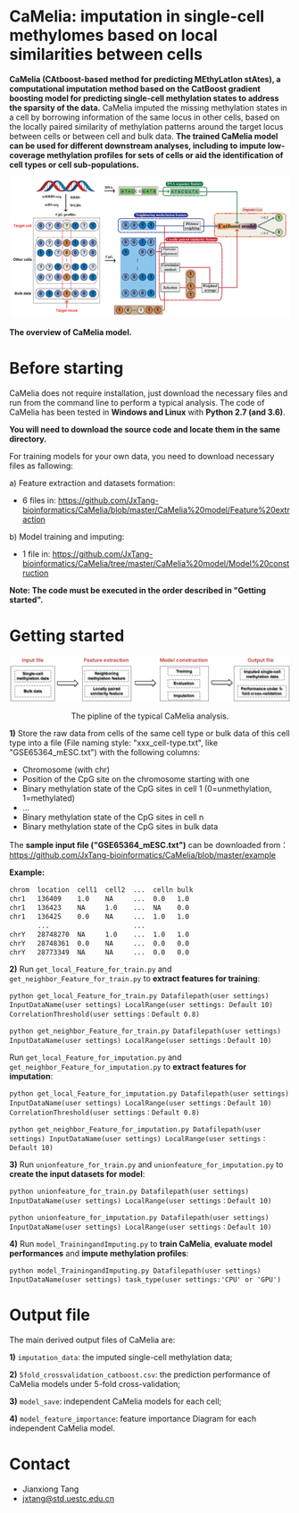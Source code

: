 # CaMelia: imputation in single-cell methylomes based on local similarities between cells

**CaMelia (CAtboost-based method for predicting MEthyLatIon stAtes), a computational imputation method based on the CatBoost gradient boosting model for predicting single-cell methylation states to address the sparsity of the data.** CaMelia imputed the missing methylation states in a cell by borrowing information of the same locus in other cells, based on the locally paired similarity of methylation patterns around the target locus between cells or between cell and bulk data. 
**The trained CaMelia model can be used for different downstream analyses, including to impute low-coverage methylation profiles for sets of cells or aid the identification of cell types or cell sub-populations.**

![image](https://github.com/JxTang-bioinformatics/CaMelia/blob/master/image/forgithub-01.png)

**The overview of CaMelia model.**

# Before starting

CaMelia does not require installation, just download the necessary files and run from the command line to perform a typical analysis. The code of CaMelia has been tested in **Windows and Linux** with **Python 2.7 (and 3.6)**.

**You will need to download the source code and locate them in the same directory.**

For training models for your own data, you need to download necessary files as fallowing:

   a) Feature extraction and datasets formation:
   
   * 6 files in:
   https://github.com/JxTang-bioinformatics/CaMelia/blob/master/CaMelia%20model/Feature%20extraction
  
   b) Model training and imputing:
   
   * 1 file in:
   https://github.com/JxTang-bioinformatics/CaMelia/tree/master/CaMelia%20model/Model%20construction
   
   **Note: The code must be executed in the order described in "Getting started".**
   
# Getting started

![image](https://github.com/JxTang-bioinformatics/CaMelia/blob/master/image/run_steps.png)
<p align="center">    
The pipline of the typical CaMelia analysis.
</p>

**1)** Store the raw data from cells of the same cell type or bulk data of this cell type into a file (File naming style: "xxx_cell-type.txt", like "GSE65364_mESC.txt") with the following columns:

* Chromosome (with chr)
* Position of the CpG site on the chromosome starting with one
* Binary methylation state of the CpG sites in cell 1 (0=unmethylation, 1=methylated)
* ...
* Binary methylation state of the CpG sites in cell n
* Binary methylation state of the CpG sites in bulk data

The **sample input file ("GSE65364_mESC.txt")** can be downloaded from：
https://github.com/JxTang-bioinformatics/CaMelia/blob/master/example

**Example:**

```
chrom  location  cell1  cell2  ...  celln bulk
chr1   136409    1.0    NA     ...  0.0   1.0
chr1   136423    NA     1.0    ...  NA    0.0
chr1   136425    0.0    NA     ...  1.0   1.0
       ...                     ...
chrY   28748270  NA     1.0    ...  1.0   1.0
chrY   28748361  0.0    NA     ...  0.0   0.0
chrY   28773349  NA     NA     ...  0.0   0.0
```

**2)** Run ``get_local_Feature_for_train.py`` and ``get_neighbor_Feature_for_train.py`` to **extract features for training**:
```
python get_local_Feature_for_train.py Datafilepath(user settings) InputDataName(user settings) LocalRange(user settings: Default 10) CorrelationThreshold(user settings：Default 0.8)
```
```
python get_neighbor_Feature_for_train.py Datafilepath(user settings) InputDataName(user settings) LocalRange(user settings：Default 10)
```

   Run ``get_local_Feature_for_imputation.py`` and ``get_neighbor_Feature_for_imputation.py`` to **extract features for imputation**: 
```
python get_local_Feature_for_imputation.py Datafilepath(user settings) InputDataName(user settings) LocalRange(user settings：Default 10) CorrelationThreshold(user settings：Default 0.8)
```
```
python get_neighbor_Feature_for_imputation.py Datafilepath(user settings) InputDataName(user settings) LocalRange(user settings：Default 10)
```
**3)** Run ``unionfeature_for_train.py`` and ``unionfeature_for_imputation.py`` to **create the input datasets for model**: 
```
python unionfeature_for_train.py Datafilepath(user settings) InputDataName(user settings) LocalRange(user settings：Default 10)
```
```
python unionfeature_for_imputation.py Datafilepath(user settings) InputDataName(user settings) LocalRange(user settings：Default 10)
```
**4)** Run ``model_TrainingandImputing.py`` to **train CaMelia**, **evaluate model performances** and **impute methylation profiles**:
```
python model_TrainingandImputing.py Datafilepath(user settings) InputDataName(user settings) task_type(user settings:'CPU' or 'GPU')
```

# Output file

The main derived output files of CaMelia are:

**1)** ``imputation_data``: the imputed single-cell methylation data;

**2)** ``5fold_crossvalidation_catboost.csv``: the prediction performance of CaMelia models under 5-fold cross-validation;

**3)** ``model_save``: independent CaMelia models for each cell;

**4)** ``model_feature_importance``: feature importance Diagram for each independent CaMelia model.


# Contact

* Jianxiong Tang
* jxtang@std.uestc.edu.cn 



